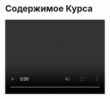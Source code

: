 # Содержимое Курса

<video width="320" height="240" controls=true src="https://s3-eu-west-1.amazonaws.com/edu-prod/video/help_videos/3.flv" type="video/mp4" />